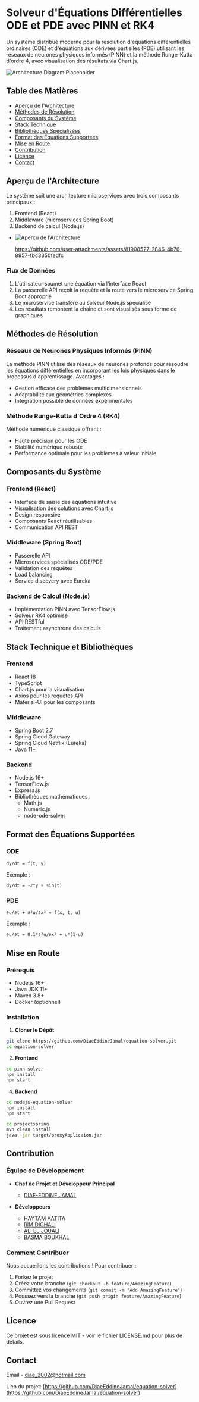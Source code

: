 # Solveur d'Équations Différentielles ODE et PDE avec PINN et RK4

Un système distribué moderne pour la résolution d'équations différentielles ordinaires (ODE) et d'équations aux dérivées partielles (PDE) utilisant les réseaux de neurones physiques informés (PINN) et la méthode Runge-Kutta d'ordre 4, avec visualisation des résultats via Chart.js.

![Architecture Diagram Placeholder](https://i.ibb.co/5jMRyxy/Design-sans-titre-2-removebg-preview.png)

## Table des Matières
- [Aperçu de l'Architecture](#aperçu-de-larchitecture)
- [Méthodes de Résolution](#méthodes-de-résolution)
- [Composants du Système](#composants-du-système)
- [Stack Technique](#stack-technique)
- [Bibliothèques Spécialisées](#bibliothèques-spécialisées)
- [Format des Équations Supportées](#format-des-équations-supportées)
- [Mise en Route](#mise-en-route)
- [Contribution](#contribution)
- [Licence](#licence)
- [Contact](#contact)

## Aperçu de l'Architecture

Le système suit une architecture microservices avec trois composants principaux :
1. Frontend (React)
2. Middleware (microservices Spring Boot)
3. Backend de calcul (Node.js)
- ![Aperçu de l'Architecture](https://i.ibb.co/LR0PfSj/arch-project.png)

  https://github.com/user-attachments/assets/81908527-2846-4b76-8957-fbc3350fedfc

### Flux de Données
1. L'utilisateur soumet une équation via l'interface React
2. La passerelle API reçoit la requête et la route vers le microservice Spring Boot approprié
3. Le microservice transfère au solveur Node.js spécialisé
4. Les résultats remontent la chaîne et sont visualisés sous forme de graphiques

## Méthodes de Résolution

### Réseaux de Neurones Physiques Informés (PINN)
La méthode PINN utilise des réseaux de neurones profonds pour résoudre les équations différentielles en incorporant les lois physiques dans le processus d'apprentissage. Avantages :
- Gestion efficace des problèmes multidimensionnels
- Adaptabilité aux géométries complexes
- Intégration possible de données expérimentales

### Méthode Runge-Kutta d'Ordre 4 (RK4)
Méthode numérique classique offrant :
- Haute précision pour les ODE
- Stabilité numérique robuste
- Performance optimale pour les problèmes à valeur initiale

## Composants du Système

### Frontend (React)
- Interface de saisie des équations intuitive
- Visualisation des solutions avec Chart.js
- Design responsive
- Composants React réutilisables
- Communication API REST

### Middleware (Spring Boot)
- Passerelle API
- Microservices spécialisés ODE/PDE
- Validation des requêtes
- Load balancing
- Service discovery avec Eureka

### Backend de Calcul (Node.js)
- Implémentation PINN avec TensorFlow.js
- Solveur RK4 optimisé
- API RESTful
- Traitement asynchrone des calculs

## Stack Technique et Bibliothèques

### Frontend
- React 18
- TypeScript
- Chart.js pour la visualisation
- Axios pour les requêtes API
- Material-UI pour les composants

### Middleware
- Spring Boot 2.7
- Spring Cloud Gateway
- Spring Cloud Netflix (Eureka)
- Java 11+

### Backend
- Node.js 16+
- TensorFlow.js
- Express.js
- Bibliothèques mathématiques :
  - Math.js
  - Numeric.js
  - node-ode-solver

## Format des Équations Supportées

### ODE
```
dy/dt = f(t, y)
```
Exemple : 
```
dy/dt = -2*y + sin(t)
```

### PDE
```
∂u/∂t + ∂²u/∂x² = f(x, t, u)
```
Exemple :
```
∂u/∂t = 0.1*∂²u/∂x² + u*(1-u)
```

## Mise en Route

### Prérequis
- Node.js 16+
- Java JDK 11+
- Maven 3.8+
- Docker (optionnel)

### Installation

1. **Cloner le Dépôt**
```bash
git clone https://github.com/DiaeEddineJamal/equation-solver.git
cd equation-solver
```

2. **Frontend**
```bash
cd pinn-solver
npm install
npm start
```

4. **Backend**
```bash
cd nodejs-equation-solver
npm install
npm start

cd projectspring
mvn clean install
java -jar target/proxyApplicaion.jar
```

## Contribution

### Équipe de Développement

- **Chef de Projet et Développeur Principal**
  - [DIAE-EDDINE JAMAL](https://github.com/DiaeEddineJamal)

- **Développeurs**
  - [HAYTAM AATITA](https://github.com/HaithamAatita)
  - [RIM DIGHALI](https://github.com/RimDighali)
  - [ALI EL JOUALI](https://github.com/AliEljouali)
  - [BASMA BOUKHAL](https://github.com/BasmaBoukhal)

### Comment Contribuer

Nous accueillons les contributions ! Pour contribuer :

1. Forkez le projet
2. Créez votre branche (`git checkout -b feature/AmazingFeature`)
3. Committez vos changements (`git commit -m 'Add AmazingFeature'`)
4. Poussez vers la branche (`git push origin feature/AmazingFeature`)
5. Ouvrez une Pull Request

## Licence

Ce projet est sous licence MIT - voir le fichier [LICENSE.md](LICENSE.md) pour plus de détails.

## Contact

Email - diae_2002@hotmail.com

Lien du projet: [https://github.com/DiaeEddineJamal/equation-solver](https://github.com/DiaeEddineJamal/equation-solver)
